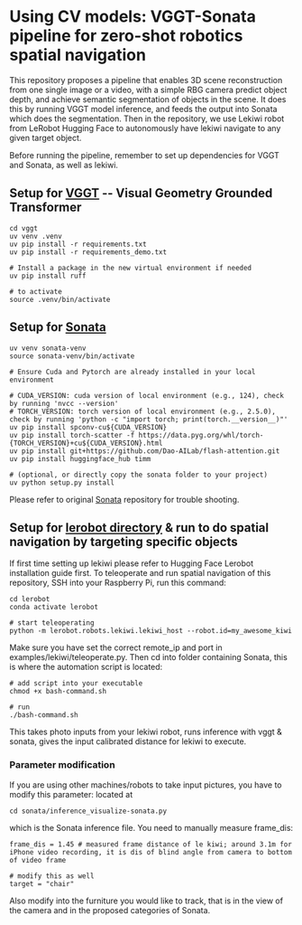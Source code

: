 # Using CV models: VGGT-Sonata pipeline for zero-shot robotics spatial navigation

This repository proposes a pipeline that enables 3D scene reconstruction from one single image or a video, with a simple RBG camera predict object depth, and achieve semantic segmentation of objects in the scene. It does this by running VGGT model inference, and feeds the output into Sonata which does the segmentation. Then in the repository, we use Lekiwi robot from LeRobot Hugging Face to autonomously have lekiwi navigate to any given target object.

Before running the pipeline, remember to set up dependencies for VGGT and Sonata, as well as lekiwi.

## Setup for [VGGT](https://github.com/facebookresearch/vggt.git) -- Visual Geometry Grounded Transformer
```
cd vggt
uv venv .venv
uv pip install -r requirements.txt
uv pip install -r requirements_demo.txt

# Install a package in the new virtual environment if needed
uv pip install ruff

# to activate 
source .venv/bin/activate
```

## Setup for [Sonata](https://github.com/facebookresearch/sonata.git) 
```
uv venv sonata-venv
source sonata-venv/bin/activate

# Ensure Cuda and Pytorch are already installed in your local environment

# CUDA_VERSION: cuda version of local environment (e.g., 124), check by running 'nvcc --version'
# TORCH_VERSION: torch version of local environment (e.g., 2.5.0), check by running 'python -c "import torch; print(torch.__version__)"'
uv pip install spconv-cu${CUDA_VERSION}
uv pip install torch-scatter -f https://data.pyg.org/whl/torch-{TORCH_VERSION}+cu${CUDA_VERSION}.html
uv pip install git+https://github.com/Dao-AILab/flash-attention.git
uv pip install huggingface_hub timm

# (optional, or directly copy the sonata folder to your project)
uv python setup.py install
```

Please refer to original [Sonata](https://github.com/facebookresearch/sonata.git) repository for trouble shooting.

## Setup for [lerobot directory](https://huggingface.co/docs/lerobot/installation) & run to do spatial navigation by targeting specific objects

If first time setting up lekiwi please refer to Hugging Face Lerobot installation guide first. To teleoperate and run spatial navigation of this repository, SSH into your Raspberry Pi, run this command:
```
cd lerobot
conda activate lerobot

# start teleoperating
python -m lerobot.robots.lekiwi.lekiwi_host --robot.id=my_awesome_kiwi
```

Make sure you have set the correct remote_ip and port in examples/lekiwi/teleoperate.py. Then cd into folder containing Sonata, this is where the automation script is located:
```
# add script into your executable
chmod +x bash-command.sh

# run
./bash-command.sh 
```
This takes photo inputs from your lekiwi robot, runs inference with vggt & sonata, gives the input calibrated distance for lekiwi to execute.

### Parameter modification
If you are using other machines/robots to take input pictures, you have to modify this parameter: located at 
```
cd sonata/inference_visualize-sonata.py
```
which is the Sonata inference file. You need to manually measure frame_dis:
```
frame_dis = 1.45 # measured frame distance of le kiwi; around 3.1m for iPhone video recording, it is dis of blind angle from camera to bottom of video frame

# modify this as well
target = "chair"
```
Also modify into the furniture you would like to track, that is in the view of the camera and in the proposed categories of Sonata.